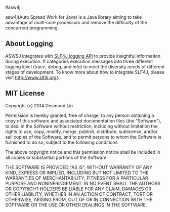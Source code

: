 #asw4j

asw4j(Auto Spread Work for Java) is a Java library aiming to take advantage of multi-core processors and remove the difficulty of the concurrent programming. 

## About Logging
ASW$J integrates with <a href="http://www.slf4j.org/">SLF4J logging API</a> to provide insightful information during execution. It categories execution messages into three different logging level (trace, debug, and info) to meet the diversity needs of different stages of development. To know more about how to integrate SLF4J, please visit <a href="http://www.slf4j.org/">http://www.slf4j.org/</a>.

## MIT License
Copyright (c) 2014 Desmond Lin

Permission is hereby granted, free of charge, to any person obtaining a copy of this software and associated documentation files (the "Software"), to deal in the Software without restriction, including without limitation the rights to use, copy, modify, merge, publish, distribute, sublicense, and/or sell copies of the Software, and to permit persons to whom the Software is furnished to do so, subject to the following conditions:

The above copyright notice and this permission notice shall be included in all copies or substantial portions of the Software.

THE SOFTWARE IS PROVIDED "AS IS", WITHOUT WARRANTY OF ANY KIND, EXPRESS OR IMPLIED, INCLUDING BUT NOT LIMITED TO THE WARRANTIES OF MERCHANTABILITY, FITNESS FOR A PARTICULAR PURPOSE AND NONINFRINGEMENT. IN NO EVENT SHALL THE AUTHORS OR COPYRIGHT HOLDERS BE LIABLE FOR ANY CLAIM, DAMAGES OR OTHER LIABILITY, WHETHER IN AN ACTION OF CONTRACT, TORT OR OTHERWISE, ARISING FROM, OUT OF OR IN CONNECTION WITH THE SOFTWARE OR THE USE OR OTHER DEALINGS IN THE SOFTWARE.
